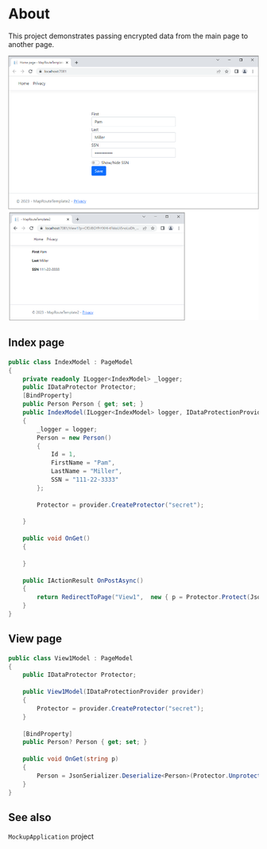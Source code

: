 ﻿# About

This project demonstrates passing encrypted data from the main page to another page.


![Figure1](assets/figure1.png)

## Index page

```csharp
public class IndexModel : PageModel
{
    private readonly ILogger<IndexModel> _logger;
    public IDataProtector Protector;
    [BindProperty]
    public Person Person { get; set; }
    public IndexModel(ILogger<IndexModel> logger, IDataProtectionProvider provider)
    {
        _logger = logger;
        Person = new Person()
        {
            Id = 1,
            FirstName = "Pam", 
            LastName = "Miller",
            SSN = "111-22-3333"
        };

        Protector = provider.CreateProtector("secret");

    }

    public void OnGet()
    {
       
    }

    public IActionResult OnPostAsync()
    {
        return RedirectToPage("View1",  new { p = Protector.Protect(JsonSerializer.Serialize(Person)) });
    }
}

```

## View page

```csharp
public class View1Model : PageModel
{
    public IDataProtector Protector;

    public View1Model(IDataProtectionProvider provider)
    {
        Protector = provider.CreateProtector("secret");
    }

    [BindProperty]
    public Person? Person { get; set; }
        
    public void OnGet(string p)
    {
        Person = JsonSerializer.Deserialize<Person>(Protector.Unprotect(p));
    }
}
```

## See also

`MockupApplication` project